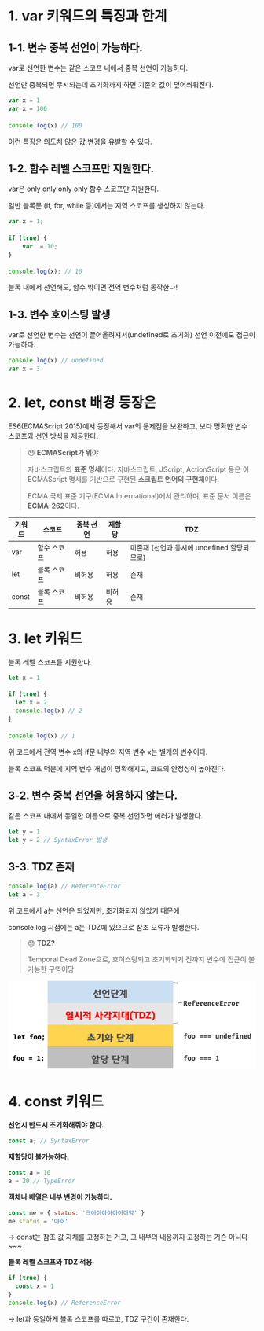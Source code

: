 # 1. var 키워드의 특징과 한계

## 1-1. 변수 중복 선언이 가능하다.

var로 선언한 변수는 같은 스코프 내에서 중복 선언이 가능하다.

선언만 중복되면 무시되는데 초기화까지 하면 기존의 값이 덮어씌워진다.

```jsx
var x = 1
var x = 100

console.log(x) // 100
```

이런 특징은 의도치 않은 값 변경을 유발할 수 있다.

## 1-2. 함수 레벨 스코프만 지원한다.

var은 only only only only 함수 스코프만 지원한다.

일반 블록문 (if, for, while 등)에서는 지역 스코프를 생성하지 않는다.

```jsx
var x = 1;

if (true) {
	var  = 10;
}

console.log(x); // 10
```

블록 내에서 선언해도, 함수 밖이면 전역 변수처럼 동작한다!

## 1-3. 변수 호이스팅 발생

var로 선언한 변수는 선언이 끌어올려져서(undefined로 초기화) 선언 이전에도 접근이 가능하다.

```jsx
console.log(x) // undefined
var x = 3
```

# 2. let, const 배경 등장은

ES6(ECMAScript 2015)에서 등장해서 var의 문제점을 보완하고, 보다 명확한 변수 스코프와 선언 방식을 제공한다.

> 😓 **ECMAScript가 뭐야**
>
> 자바스크립트의 **표준 명세**이다.
> 자바스크립트, JScript, ActionScript 등은 이 ECMAScript 명세를 기반으로 구현된 **스크립트 언어의 구현체**이다.
>
> ECMA 국제 표준 기구(ECMA International)에서 관리하며, 표준 문서 이름은 **ECMA-262**이다.

| 키워드 | 스코프      | 중복 선언 | 재할당 | TDZ                                         |
| ------ | ----------- | --------- | ------ | ------------------------------------------- |
| var    | 함수 스코프 | 허용      | 허용   | 미존재 (선언과 동시에 undefined 할당되므로) |
| let    | 블록 스코프 | 비허용    | 허용   | 존재                                        |
| const  | 블록 스코프 | 비허용    | 비허용 | 존재                                        |

# 3. let 키워드

블록 레벨 스코프를 지원한다.

```jsx
let x = 1

if (true) {
  let x = 2
  console.log(x) // 2
}

console.log(x) // 1
```

위 코드에서 전역 변수 x와 if문 내부의 지역 변수 x는 별개의 변수이다.

블록 스코프 덕분에 지역 변수 개념이 명확해지고, 코드의 안정성이 높아진다.

## 3-2. 변수 중복 선언을 허용하지 않는다.

같은 스코프 내에서 동일한 이름으로 중복 선언하면 에러가 발생한다.

```jsx
let y = 1
let y = 2 // SyntaxError 발생
```

## 3-3. **TDZ 존재**

```jsx
console.log(a) // ReferenceError
let a = 3
```

위 코드에서 a는 선언은 되었지만, 초기화되지 않았기 때문에

console.log 시점에는 a는 TDZ에 있으므로 참조 오류가 발생한다.

> 😓 **TDZ?**
>
> Temporal Dead Zone으로, 호이스팅되고 초기화되기 전까지 변수에 접근이 불가능한 구역이당

![image.png](./image.png)

# **4. const 키워드**

**선언시 반드시 초기화해줘야 한다.**

```jsx
const a; // SyntaxError
```

**재할당이 불가능하다.**

```jsx
const a = 10
a = 20 // TypeError
```

**객체나 배열은 내부 변경이 가능하다.**

```jsx
const me = { status: '크아아아아아아아악' }
me.status = '야호'
```

→ const는 참조 값 자체를 고정하는 거고, 그 내부의 내용까지 고정하는 거슨 아니다~~~

**블록 레벨 스코프와 TDZ 적용**

```jsx
if (true) {
  const x = 1
}
console.log(x) // ReferenceError
```

→ let과 동일하게 블록 스코프를 따르고, TDZ 구간이 존재한다.
